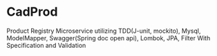 # CadProd
Product Registry Microservice utilizing TDD(J-unit, mockito), Mysql, ModelMapper, Swagger(Spring doc open api), Lombok, JPA, Filter With Specification and Validation
